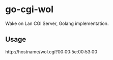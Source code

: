 # go-cgi-wol
Wake on Lan CGI Server, Golang implementation.

## Usage
http://hostname/wol.cgi?00:00:5e:00:53:00
